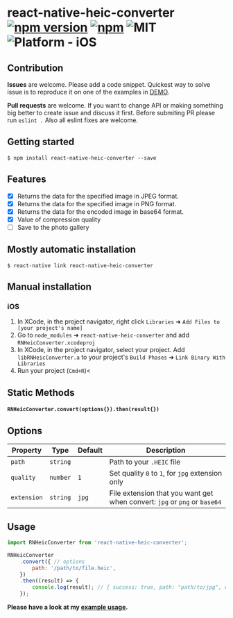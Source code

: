 
# react-native-heic-converter [![npm version](https://badge.fury.io/js/react-native-heic-converter.svg)](https://badge.fury.io/js/react-native-heic-converter) [![npm](https://img.shields.io/npm/dt/react-native-heic-converter.svg)](https://npmcharts.com/compare/react-native-heic-converter?minimal=true) ![MIT](https://img.shields.io/dub/l/vibe-d.svg) ![Platform - iOS](https://img.shields.io/badge/platform-iOS-yellow.svg)

## Contribution

**Issues** are welcome. Please add a code snippet. Quickest way to solve issue is to reproduce it on one of the examples in [DEMO](https://github.com/maxim-kolesnikov/react-native-heic-converter/tree/master/demo).

**Pull requests** are welcome. If you want to change API or making something big better to create issue and discuss it first. Before submiting PR please run ```eslint .``` Also all eslint fixes are welcome.

## Getting started

`$ npm install react-native-heic-converter --save`

## Features

- [x] Returns the data for the specified image in JPEG format.
- [x] Returns the data for the specified image in PNG format.
- [x] Returns the data for the encoded image in base64 format.
- [x] Value of compression quality
- [ ] Save to the photo gallery

## Mostly automatic installation

`$ react-native link react-native-heic-converter`

## Manual installation


### iOS

1. In XCode, in the project navigator, right click `Libraries` ➜ `Add Files to [your project's name]`
2. Go to `node_modules` ➜ `react-native-heic-converter` and add `RNHeicConverter.xcodeproj`
3. In XCode, in the project navigator, select your project. Add `libRNHeicConverter.a` to your project's `Build Phases` ➜ `Link Binary With Libraries`
4. Run your project (`Cmd+R`)<

## Static Methods

#### `RNHeicConverter.convert(options{}).then(result{})`

## Options

| Property  | Type | Default | Description |
| ------------- | ------------- | ------------- | ------------- |
| `path`  | `string`  |  | Path to your `.HEIC` file  |
| `quality`  | `number`  | `1`  | Set quality `0` to `1`, for `jpg` extension only  |
| `extension`  | `string`  | `jpg`  | File extension that you want get when convert: `jpg` or `png` or `base64` |

## Usage
```jsx
import RNHeicConverter from 'react-native-heic-converter';

RNHeicConverter
    .convert({ // options
        path: '/path/to/file.heic',
    })
    .then((result) => {
        console.log(result); // { success: true, path: "path/to/jpg", error, base64, }
    });
```
  
**Please have a look at my [example usage](https://github.com/maxim-kolesnikov/react-native-heic-converter/tree/master/demo).**
